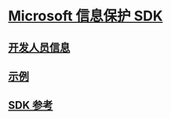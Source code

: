# [Microsoft 信息保护 SDK](/information-protection/information-protection/what-is-information-protection)
## [开发人员信息](https://aka.ms/mipdevelopers)
## [示例](https://aka,.ms/mipexamples)
## [SDK 参考](mip-sdk-reference.md)

